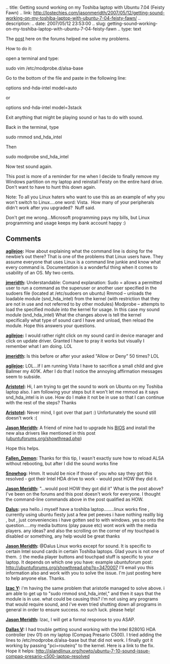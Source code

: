.. title: Getting sound working on my Toshiba laptop with Ubuntu 7.04 (Feisty Fawn)
.. link: http://lostechies.com/jasonmeridth/2007/05/12/getting-sound-working-on-my-toshiba-laptop-with-ubuntu-7-04-feisty-fawn/
.. description: 
.. date: 2007/05/12 23:53:00
.. slug: getting-sound-working-on-my-toshiba-laptop-with-ubuntu-7-04-feisty-fawn
.. type: text


The [post](http://ubuntuforums.org/showthread.php?t=392350&highlight=toshiba) here on the forums helped me solve my problems.

How to do it:

open a terminal and type: 

sudo vim /etc/modprobe.d/alsa-base

Go to the bottom of the file and paste in the following line: 

options snd-hda-intel model=auto

or

options snd-hda-intel model=3stack

Exit anything that might be playing sound or has to do with sound.  
  
Back in the terminal, type 

sudo rmmod snd_hda_intel

Then 

sudo modprobe snd_hda_intel

Now test sound again.

This post is more of a reminder for me when I decide to finally remove my Windows partition on my laptop and reinstall Feisty on the entire hard drive.  Don't want to have to hunt this down again.

Note: To all you Linux haters who want to use this as an example of why you won't switch to Linux....one word: Vista.  How many of your peripherals didn't work after you upgraded?  Nuff said.

Don't get me wrong...Microsoft programming pays my bills, but Linux programming and usage keeps my bank account happy :)

## Comments

**[agilejoe](#25 "2007-05-14 21:35:00"):** How about explaining what the command line is doing for the newbie’s out there? That is one of the problems that Linux users have. They assume everyone that uses Linux is a command line junkie and know what every command is. Documentation is a wonderful thing when it comes to usability of an OS. My two cents.

**[jmeridth](#26 "2007-05-15 00:32:09"):** Understandable: Comand explanation: Sudo = allows a permitted user to run a command as the superuser or another user specified in the sudoers file (located at /etc/sudoers on ubuntu) Rmmod – unloads the loadable module (snd_hda_intel) from the kernel (with restriction that they are not in use and not referred to by other modules) Modprobe – attempts to load the specified module into the kernel for usage. In this case my sound module (snd_hda_intel) What the changes above is tell the kernel specifically what type of sound card I have and unload, then reload the module. Hope this answers your questions.

**[agilejoe](#27 "2007-05-15 01:08:15"):** I would rather right click on my sound card in device manager and click on update driver. Granted I have to pray it works but visually I remember what I am doing. LOL

**[jmeridth](#28 "2007-05-15 09:06:47"):** Is this before or after your asked "Allow or Deny" 50 times? LOL

**[agilejoe](#29 "2007-05-15 15:25:32"):** LOL...If I am running Vista I have to sacrifice a small child and give Ballmer my 401K. After I do that I notice the annoying affirmation messages seem to subside.

**[Aristotel](#30 "2007-05-20 05:55:34"):** Hi, I am trying to get the sound to work on Ubuntu on my Toshiba laptop also. I am following your steps but it won't let me rmmod as it says snd_hda_intel is in use. How do I make it not be in use so that I can continue with the rest of the steps? Thanks

**[Aristotel](#31 "2007-05-20 06:43:30"):** Never mind, I got over that part :) Unfortunately the sound still doesn't work :(

**[Jason Meridth](#32 "2007-05-20 08:59:15"):** A friend of mine had to upgrade his [BIOS](http://www.csd.toshiba.com/cgi-bin/tais/su/su_sc_modItemList.jsp?moid=1484716&rpn=PSPA0U&ct=DL&BV_SessionID=@@@@1392189391.1179664651@@@@&BV_EngineID=cccfaddkmjgmmdicgfkceghdgngdgmn.0) and install the new alsa drivers like mentioned in this post ([ubuntuforums.org/showthread.php](http://ubuntuforums.org/showthread.php?t=349491))

Hope this helps.

**[Fallen_Demon](#33 "2007-06-10 06:33:50"):** Thanks for this tip, I wasn't exactly sure how to reload ALSA without rebooting, but after I did the sound works fine

**[Snowhog](#34 "2007-06-11 21:29:59"):** Hmm. It would be nice if those of you who say they got this resolved - got their Intel HDA drive to work - would post HOW they did it.

**[Jason Meridth](#35 "2007-06-12 08:16:06"):** "...would post HOW they got did it" What is the post above? I've been on the forums and this post doesn't work for everyone. I thought the command-line commands above in the post qualified as HOW.

**[Dalus](#36 "2007-10-04 20:50:41"):** yea hello..i myself have a toshiba laptop........linux works fine , currently using ubuntu fiesty just a few pet peeves i have nothing reallly big , but , just conveniencies i have gotten sed to with windows. yes so onto the question.....my media buttons (play pause etc) wont work with the media players. any ideas? and also the scrolling on the corner of my touchpad is disabled or something, any help would be great thanks

**[Jason Meridth](#37 "2007-10-04 20:59:01"):** @Dalus Linux works except for sound. It is specific to certain Intel sound cards in certain Toshiba laptops. Glad yours is not one of them. :) the media player buttons and touchpad stuff is specific to your laptop. It depends on which one you have: example ubuntuforum post: http://ubuntuforums.org/showthread.php?p=3470007 I'll email you this information also and work with you to solve the issue. I'm just posting here to help anyone else. Thanks.

**[Izac Y](#38 "2007-10-10 03:56:27"):** i'm having the same problem that aristotle managed to solve above. i am able to get up to "sudo rmmod snd_hda_intel," and then it says that the module is in use. what could be causing this? i'm not using any programs that would require sound, and i've even tried shutting down all programs in general in order to ensure success. no such luck. please help!

**[Jason Meridth](#39 "2007-10-10 10:34:27"):** Izac, I will get a formal response to you ASAP.

**[Dallas V](#40 "2007-11-03 19:48:46"):** I had trouble getting sound working with the Intel 82801G HDA controller (rev 01) on my laptop (Compaq Presario C500). I tried adding the lines to /etc/modprobe.d/alsa-base but that did not work. I finally got it working by passing "pci=routeirq" to the kernel. Here is a link to the fix. Hope it helps: http://islandlinux.org/howto/ubuntu-7-10-sound-issue-compaq-presario-c500-laptop-resolved

